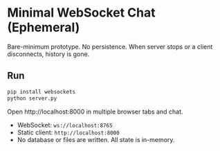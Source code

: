 
# Minimal WebSocket Chat (Ephemeral)

Bare-minimum prototype. No persistence. When server stops or a client disconnects, history is gone.

## Run

```bash
pip install websockets
python server.py
```

Open http://localhost:8000 in multiple browser tabs and chat.

- WebSocket: `ws://localhost:8765`
- Static client: `http://localhost:8000`
- No database or files are written. All state is in-memory.

